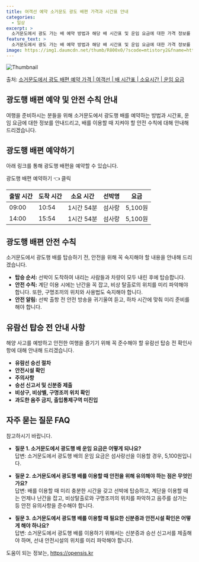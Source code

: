```yaml
---
title: 여객선 예약 소거문도 광도 배편 가격과 시간표 안내
categories:
  - 일상
excerpt: >
  소거문도에서 광도 가는 배 예약 방법과 해당 배 시간표 및 운임 요금에 대한 가격 정보를 안내 드리겠습니다. 안전하고 재밋는 광도행 여행을 위해 아래 정보 참고하시기 바랍니다. 광도행 배편 예약하기 👈 클릭소거문도에서 광도행 배 시간표출발 시간도착 시간소요 시간선박명요금09:0010:541시간 54분섬사랑5,100원14:0015:541시간 54분섬사랑5,100원광도행 배편 예약하기 👈 클릭소거문도에서 광도행 여객선 탑승 시 이용수칙소거문도에서 광도행 배 출항시간을 확인하여 충분한 여유시간을 가지고 탑승해야 합니다. 배 안에서는 안전을 위해 몇 가지 주의사항을 숙지해야 합니다. 중요한 내용탑승 순서: 선박이 도착하여 내리는 사람들과 차량이 모두 내린 후에 탑승합니다.안전 수칙: 계단 이용 시에는 난간을 꼭..
feature_text: >
  소거문도에서 광도 가는 배 예약 방법과 해당 배 시간표 및 운임 요금에 대한 가격 정보를 안내 드리겠습니다. 안전하고 재밋는 광도행 여행을 위해 아래 정보 참고하시기 바랍니다. 광도행 배편 예약하기 👈 클릭소거문도에서 광도행 배 시간표출발 시간도착 시간소요 시간선박명요금09:0010:541시간 54분섬사랑5,100원14:0015:541시간 54분섬사랑5,100원광도행 배편 예약하기 👈 클릭소거문도에서 광도행 여객선 탑승 시 이용수칙소거문도에서 광도행 배 출항시간을 확인하여 충분한 여유시간을 가지고 탑승해야 합니다. 배 안에서는 안전을 위해 몇 가지 주의사항을 숙지해야 합니다. 중요한 내용탑승 순서: 선박이 도착하여 내리는 사람들과 차량이 모두 내린 후에 탑승합니다.안전 수칙: 계단 이용 시에는 난간을 꼭..
image: https://img1.daumcdn.net/thumb/R800x0/?scode=mtistory2&fname=https%3A%2F%2Fblog.kakaocdn.net%2Fdn%2FoPPxe%2FbtsHBBdGT1q%2FQ3dH1NjoMQrJysF9PwdLaK%2Fimg.webp
---
```


![Thumbnail](https://img1.daumcdn.net/thumb/R800x0/?scode=mtistory2&fname=https%3A%2F%2Fblog.kakaocdn.net%2Fdn%2FoPPxe%2FbtsHBBdGT1q%2FQ3dH1NjoMQrJysF9PwdLaK%2Fimg.webp)

<p>출처: <a href="https://opensis.kr/entry/%EC%86%8C%EA%B1%B0%EB%AC%B8%EB%8F%84%EC%97%90%EC%84%9C-%EA%B4%91%EB%8F%84-%EB%B0%B0%ED%8E%B8-%EC%98%88%EC%95%BD-%EA%B0%80%EA%B2%A9-%EC%97%AC%EA%B0%9D%EC%84%A0-%EB%B0%B0-%EC%8B%9C%EA%B0%84%ED%91%9C-%EC%86%8C%EC%9A%94%EC%8B%9C%EA%B0%84-%EC%9A%B4%EC%9E%84-%EC%9A%94%EA%B8%88" rel="dofollow">소거문도에서 광도 배편 예약 가격 | 여객선 | 배 시간표 | 소요시간 | 운임 요금</a> </p>

## 광도행 배편 예약 및 안전 수칙 안내



여행을 준비하시는 분들을 위해 소거문도에서 광도행 배를 예약하는 방법과 시간표, 운임 요금에 대한 정보를 안내드리고, 배를 이용할 때 지켜야
할 안전 수칙에 대해 안내해 드리겠습니다.



## 광도행 배편 예약하기

아래 링크를 통해 광도행 배편을 예약할 수 있습니다.



광도행 배편 예약하기 👈 클릭



**출발 시간** | **도착 시간** | **소요 시간** | **선박명** | **요금**  
---|---|---|---|---  
09:00 | 10:54 | 1시간 54분 | 섬사랑 | 5,100원  
14:00 | 15:54 | 1시간 54분 | 섬사랑 | 5,100원  
  


## 광도행 배편 안전 수칙

소거문도에서 광도행 배를 탑승하기 전, 안전을 위해 꼭 숙지해야 할 내용을 안내해 드리겠습니다.



  * **탑승 순서:** 선박이 도착하여 내리는 사람들과 차량이 모두 내린 후에 탑승합니다.
  * **안전 수칙:** 계단 이용 시에는 난간을 꼭 잡고, 비상 탈출로의 위치를 미리 파악해야 합니다. 또한, 구명조끼의 위치와 사용법도 숙지해야 합니다.
  * **안전 알림:** 선박 출항 전 안전 방송을 귀기울여 듣고, 하차 시간에 맞춰 미리 준비를 해야 합니다.



## 유람선 탑승 전 안내 사항

해양 사고를 예방하고 안전한 여행을 즐기기 위해 꼭 준수해야 할 유람선 탑승 전 확인사항에 대해 안내해 드리겠습니다.



  * **유람선 승선 절차**
  * **안전시설 확인**
  * **주의사항**
  * **승선 신고서 및 신분증 제출**
  * **비상구, 비상벨, 구명조끼 위치 확인**
  * **과도한 음주 금지, 출입통제구역 미진입**



## 자주 묻는 질문 FAQ

참고하시기 바랍니다.



  * **질문 1. 소거문도에서 광도행 배 운임 요금은 어떻게 되나요?**  
답변: 소거문도에서 광도행 배의 운임 요금은 섬사랑선을 이용할 경우, 5,100원입니다.

  * **질문 2. 소거문도에서 광도행 배를 이용할 때 안전을 위해 유의해야 하는 점은 무엇인가요?**  
답변: 배를 이용할 때 미리 충분한 시간을 갖고 선박에 탑승하고, 계단을 이용할 때는 언제나 난간을 잡고, 비상탈출로와 구명조끼의 위치를
파악하고 음주를 삼가는 등 안전 유의사항을 준수해야 합니다.

  * **질문 3. 소거문도에서 광도행 배를 이용할 때 필요한 신분증과 안전시설 확인은 어떻게 해야 하나요?**  
답변: 소거문도에서 광도행 배를 이용하기 위해서는 신분증과 승선 신고서를 제출해야 하며, 선내 안전시설의 위치를 미리 파악해야 합니다.



 

도움이 되는 정보는, <a href="https://opensis.kr" rel="dofollow">https://opensis.kr</a>



